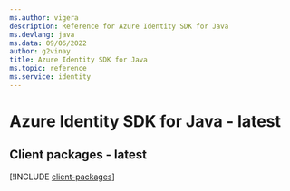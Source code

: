 ```yaml
---
ms.author: vigera
description: Reference for Azure Identity SDK for Java
ms.devlang: java
ms.data: 09/06/2022
author: g2vinay
title: Azure Identity SDK for Java
ms.topic: reference
ms.service: identity
---
```

# Azure Identity SDK for Java - latest

## Client packages - latest
[!INCLUDE [client-packages](identity-client-index.md)]